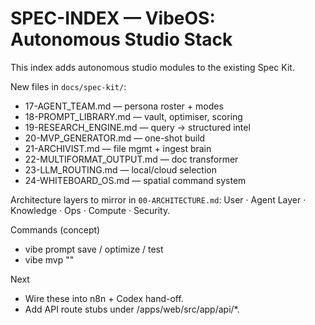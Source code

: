# SPEC-INDEX — VibeOS: Autonomous Studio Stack

This index adds autonomous studio modules to the existing Spec Kit.

New files in `docs/spec-kit/`:
- 17-AGENT_TEAM.md — persona roster + modes
- 18-PROMPT_LIBRARY.md — vault, optimiser, scoring
- 19-RESEARCH_ENGINE.md — query → structured intel
- 20-MVP_GENERATOR.md — one-shot build
- 21-ARCHIVIST.md — file mgmt + ingest brain
- 22-MULTIFORMAT_OUTPUT.md — doc transformer
- 23-LLM_ROUTING.md — local/cloud selection
- 24-WHITEBOARD_OS.md — spatial command system

Architecture layers to mirror in `00-ARCHITECTURE.md`:
User · Agent Layer · Knowledge · Ops · Compute · Security.

Commands (concept)
- vibe prompt save / optimize / test
- vibe mvp "<idea>"

Next
- Wire these into n8n + Codex hand-off.
- Add API route stubs under /apps/web/src/app/api/*.
